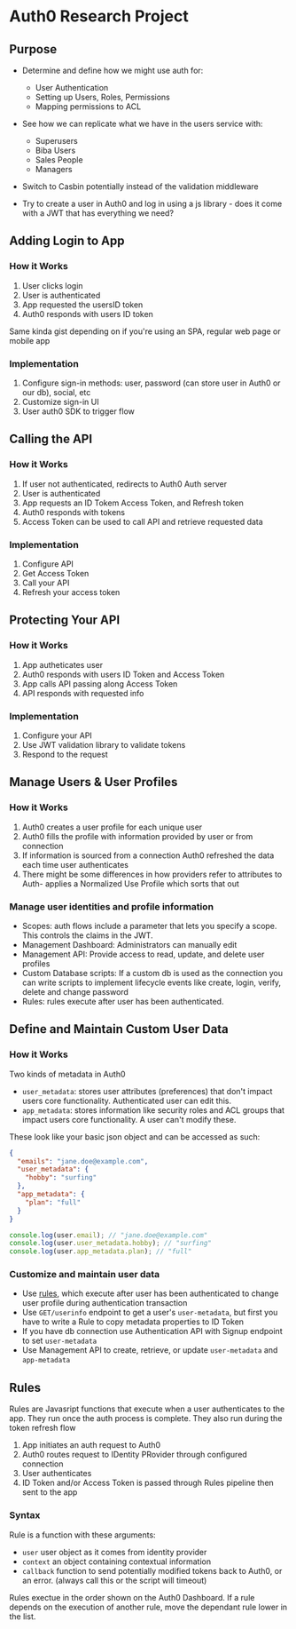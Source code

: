 # Auth0 Research Project

## Purpose

- Determine and define how we might use auth for:

  - User Authentication
  - Setting up Users, Roles, Permissions
  - Mapping permissions to ACL

- See how we can replicate what we have in the users service with:

  - Superusers
  - Biba Users
  - Sales People
  - Managers

- Switch to Casbin potentially instead of the validation middleware

- Try to create a user in Auth0 and log in using a js library - does it come with a JWT that has everything we need?

## Adding Login to App

### How it Works

1. User clicks login
2. User is authenticated
3. App requested the usersID token
4. Auth0 responds with users ID token

Same kinda gist depending on if you're using an SPA, regular web page or mobile app

### Implementation

1. Configure sign-in methods: user, password (can store user in Auth0 or our db), social, etc
2. Customize sign-in UI
3. User auth0 SDK to trigger flow

## Calling the API

### How it Works

1. If user not authenticated, redirects to Auth0 Auth server
2. User is authenticated
3. App requests an ID Tokem Access Token, and Refresh token
4. Auth0 responds with tokens
5. Access Token can be used to call API and retrieve requested data

### Implementation

1. Configure API
2. Get Access Token
3. Call your API
4. Refresh your access token

## Protecting Your API

### How it Works

1. App autheticates user
2. Auth0 responds with users ID Token and Access Token
3. App calls API passing along Access Token
4. API responds with requested info

### Implementation

1. Configure your API
2. Use JWT validation library to validate tokens
3. Respond to the request

## Manage Users & User Profiles

### How it Works

1. Auth0 creates a user profile for each unique user
2. Auth0 fills the profile with information provided by user or from connection
3. If information is sourced from a connection Auth0 refreshed the data each time user authenticates
4. There might be some differences in how providers refer to attributes to Auth- applies a Normalized Use Profile which sorts that out

### Manage user identities and profile information

- Scopes: auth flows include a parameter that lets you specify a scope. This controls the claims in the JWT.
- Management Dashboard: Administrators can manually edit
- Management API: Provide access to read, update, and delete user profiles
- Custom Database scripts: If a custom db is used as the connection you can write scripts to implement lifecycle events like create, login, verify, delete and change password
- Rules: rules execute after user has been authenticated.

## Define and Maintain Custom User Data

### How it Works

Two kinds of metadata in Auth0

- `user_metadata`: stores user attributes (preferences) that don't impact users core functionality. Authenticated user can edit this.
- `app_metadata`: stores information like security roles and ACL groups that impact users core functionality. A user can't modify these.

These look like your basic json object and can be accessed as such:

```json
{
  "emails": "jane.doe@example.com",
  "user_metadata": {
    "hobby": "surfing"
  },
  "app_metadata": {
    "plan": "full"
  }
}
```

```javascript
console.log(user.email); // "jane.doe@example.com"
console.log(user.user_metadata.hobby); // "surfing"
console.log(user.app_metadata.plan); // "full"
```

### Customize and maintain user data

- Use [rules](##rules), which execute after user has been authenticated to change user profile during authentication transaction
- Use `GET/userinfo` endpoint to get a user's `user-metadata`, but first you have to write a Rule to copy metadata properties to ID Token
- If you have db connection use Authentication API with Signup endpoint to set `user-metadata`
- Use Management API to create, retrieve, or update `user-metadata` and `app-metadata`

## Rules

Rules are Javasript functions that execute when a user authenticates to the app. They run once the auth process is complete. They also run during the token refresh flow

1. App initiates an auth request to Auth0
2. Auth0 routes request to IDentity PRovider through configured connection
3. User authenticates
4. ID Token and/or Access Token is passed through Rules pipeline then sent to the app

### Syntax

Rule is a function with these arguments:

- `user` user object as it comes from identity provider
- `context` an object containing contextual information
- `callback` function to send potentially modified tokens back to Auth0, or an error. (always call this or the script will timeout)

Rules exectue in the order shown on the Auth0 Dashboard. If a rule depends on the execution of another rule, move the dependant rule lower in the list.
